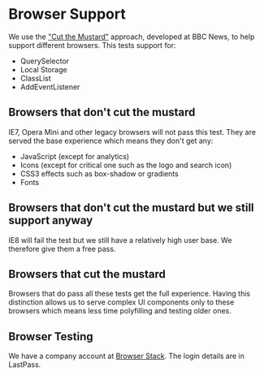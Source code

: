 # Browser Support

We use the ["Cut the Mustard"](http://responsivenews.co.uk/post/18948466399/cutting-the-mustard) approach, developed at BBC News, to help support different browsers. This tests support for:

- QuerySelector
- Local Storage
- ClassList
- AddEventListener

## Browsers that don't cut the mustard

IE7, Opera Mini and other legacy browsers will not pass this test. They are served the base experience which means they don't get any:

- JavaScript (except for analytics)
- Icons (except for critical one such as the logo and search icon)
- CSS3 effects such as box-shadow or gradients
- Fonts

## Browsers that don't cut the mustard but we still support anyway

IE8 will fail the test but we still have a relatively high user base. We therefore give them a free pass.

## Browsers that cut the mustard

Browsers that do pass all these tests get the full experience. Having this distinction allows us to serve complex UI components only to these browsers which means less time polyfilling and testing older ones.

## Browser Testing

We have a company account at [Browser Stack](http://www.browserstack.com). The login details are in LastPass.
